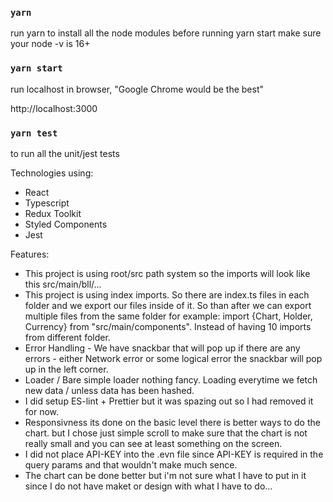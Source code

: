 ### `yarn`

run yarn to install all the node modules before running yarn start make sure your node -v is 16+

### `yarn start`

run localhost in browser, "Google Chrome would be the best" 

http://localhost:3000


### `yarn test`

to run all the unit/jest tests

Technologies using:

- React
- Typescript 
- Redux Toolkit
- Styled Components
- Jest

Features: 

- This project is using root/src path system so the imports will look like this src/main/bll/...
- This project is using index imports. So there are index.ts files in each folder and we export our files inside of it. So than after we can export multiple    files from the same folder for example: import {Chart, Holder, Currency} from "src/main/components". Instead of having 10 imports from different folder.
- Error Handling - We have snackbar that will pop up if there are any errors - either Network error or some logical error the snackbar will pop up in the left corner.
- Loader / Bare simple loader nothing fancy. Loading everytime we fetch new data / unless data has been hashed.
- I did setup ES-lint + Prettier but it was spazing out so I had removed it for now.
- Responsivness its done on the basic level there is better ways to do the chart. but I chose just simple scroll to make sure that the chart is not really small and you can see at least something on the screen.
- I did not place API-KEY into the .evn file since API-KEY is required in the query params and that wouldn't make much sence.
- The chart can be done better but i'm not sure what I have to put in it since I do not have maket or design with what I have to do...
